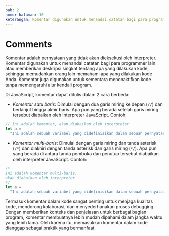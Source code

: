 ```yaml
---
bab: 2
nomor halaman: 10
keterangan: Komentar digunakan untuk menandai catatan bagi para programmer lain atau deskripsi kecil tentang kode yang membantu orang lain memahaminya. Pernyataan ini tidak dieksekusi oleh interpreter.
---
```


# Comments

Komentar adalah pernyataan yang tidak akan dieksekusi oleh interpreter. Komentar digunakan untuk menandai catatan bagi para programmer lain atau memberikan deskripsi singkat tentang apa yang dilakukan kode, sehingga memudahkan orang lain memahami apa yang dilakukan kode Anda. Komentar juga digunakan untuk sementara menonaktifkan kode tanpa memengaruhi alur kendali program.

Di JavaScript, komentar dapat ditulis dalam 2 cara berbeda:

- _Komentar satu baris_: Dimulai dengan dua garis miring ke depan (`//`) dan berlanjut hingga akhir baris. Apa pun yang berada setelah garis miring tersebut diabaikan oleh interpreter JavaScript. Contoh:

```javascript
// Ini adalah komentar, akan diabaikan oleh interpreter
let a =
  "Ini adalah sebuah variabel yang didefinisikan dalam sebuah pernyataan.";
```

- _Komentar multi-baris_: Dimulai dengan garis miring dan tanda asterisk (`/*`) dan diakhiri dengan tanda asterisk dan garis miring (`*/`). Apa pun yang berada di antara tanda pembuka dan penutup tersebut diabaikan oleh interpreter JavaScript. Contoh:

```javascript
/*
Ini adalah komentar multi-baris,
akan diabaikan oleh interpreter
*/
let a =
  "Ini adalah sebuah variabel yang didefinisikan dalam sebuah pernyataan.";
```

Termasuk komentar dalam kode sangat penting untuk menjaga kualitas kode, mendorong kolaborasi, dan menyederhanakan proses debugging. Dengan memberikan konteks dan penjelasan untuk berbagai bagian program, komentar membuatnya lebih mudah dipahami dalam jangka waktu yang lebih lama. Oleh karena itu, memasukkan komentar dalam kode dianggap sebagai praktik yang bermanfaat.

